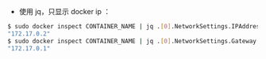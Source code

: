 - 使用 jq，只显示 docker ip ：

```bash
$ sudo docker inspect CONTAINER_NAME | jq .[0].NetworkSettings.IPAddress
"172.17.0.2"
$ sudo docker inspect CONTAINER_NAME | jq .[0].NetworkSettings.Gateway
"172.17.0.1"
```

